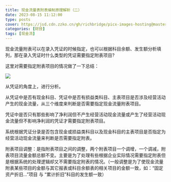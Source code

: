 ```yaml
---
title: 现金流量表附表编制原理解析（二）
date: 2023-08-15 11:12:00
type: posts
cover: https://jsd.cdn.zzko.cn/gh/richbridge/picx-images-hosting@master/thumbnail/audit.jpg
categories: [财技]
tags: [现金流]
---
```

现金流量附表可以在录入凭证的时候指定，也可以根据科目余额、发生额分析填列，那在录入凭证时什么类型的凭证需要指定附表项目?

这里对需要指定附表项目的情况做了一下总结：


![](https://img.richfan.site/finance/accounting/现金流量表附表编制原理解析/现金流量表附表指定原理分析（二）.webp)

从凭证的角度上，进行分析。

从凭证中是否有现金科目、凭证中是否有损益类科目、主表项目是否涉及经营活动产生的现金流量，从三个维度来判断是否需要指定现金流量附表项目。

凭证中是否只有那些影响了净利润但不产生经营活动现金流量或产生了经营活动现金流量但不影响净利润的凭证才需要指定附表项目。

系统根据凭证分录是否包含现金或损益类科目以及现金科目的主表项目是否指定为经营活动现金流量来判断是否需要指定附表。

附表项目调整：是指附表项目之间的调整，两个附表项目一个调增，一个调减，附表项目流量金额总额不变。主要是为了处理有些根据企业实际情况需要指定附表但是根据系统的处理逻辑却又不需要指定附表的情况。（一般调整是为了使现金流量附表某些项目的金额与其它报表或科目余额表的相关项目的金额一致，如：“固定资产折旧...”项目 与 “累计折旧”科目的发生额一致）